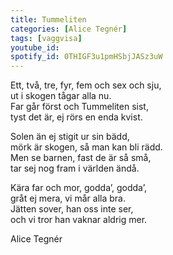 ```yaml
---
title: Tummeliten
categories: [Alice Tegnér]
tags: [vaggvisa]
youtube_id: 
spotify_id: 0THIGF3u1pmHSbjJASz3uW
---
```


Ett, två, tre, fyr, fem och sex och sju,  
ut i skogen tågar alla nu.  
Far går först och Tummeliten sist,  
tyst det är, ej rörs en enda kvist.  
  
Solen än ej stigit ur sin bädd,  
mörk är skogen, så man kan bli rädd.  
Men se barnen, fast de är så små,  
tar sej nog fram i världen ändå.  
  
Kära far och mor, godda’, godda’,  
gråt ej mera, vi mår alla bra.  
Jätten sover, han oss inte ser,  
och vi tror han vaknar aldrig mer.  


Alice Tegnér
